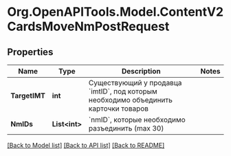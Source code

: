 # Org.OpenAPITools.Model.ContentV2CardsMoveNmPostRequest

## Properties

Name | Type | Description | Notes
------------ | ------------- | ------------- | -------------
**TargetIMT** | **int** | Существующий у продавца &#x60;imtID&#x60;, под которым необходимо объединить карточки товаров | 
**NmIDs** | **List&lt;int&gt;** | &#x60;nmID&#x60;, которые необходимо разъединить (max 30) | 

[[Back to Model list]](../README.md#documentation-for-models) [[Back to API list]](../README.md#documentation-for-api-endpoints) [[Back to README]](../README.md)

